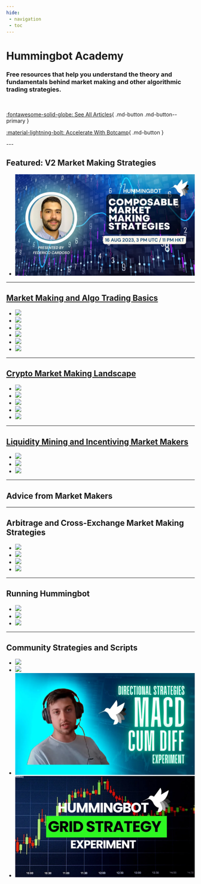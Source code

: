 ```yaml
---
hide:
 - navigation
 - toc
---
```


# Hummingbot Academy

### Free resources that help you understand the theory and fundamentals behind market making and other algorithmic trading strategies.

<br />

<div class="button-row" markdown>

[:fontawesome-solid-globe: See All Articles](tags.md){ .md-button .md-button--primary }

[:material-lightning-bolt: Accelerate With Botcamp](/botcamp){ .md-button }

</div>
---

## Featured: V2 Market Making Strategies

<div class="grid cards" markdown>

-   [![](composable-mm.jpg)](https://www.youtube.com/watch?v=GhvTaIWHqrU)

</div>

---

## [Market Making and Algo Trading Basics](/academy/tags/#market-making-and-algo-trading-basics)

<div class="grid cards" markdown>

-   [![](/blog/academy-beginner-crypto-trader/image0.jpg)](/blog/2023/01/01/getting-started-with-algo-trading/)
-   [![](/blog/academy-crypto-trading-guide-for-nontechnical/cover.jpeg)](/blog/2023/01/01/common-questions-for-beginning-algo-traders/)
-   [![](/blog/academy-basic-concepts-of-crypto-trading/cover.jpg)](/blog/2023/01/01/basic-concepts-of-crypto-trading/)
-   [![](/blog/academy-what-is-market-making/cover.png)](/blog/2023/01/01/what-is-market-making/)
-   [![](/blog/academy-inventory-risk/cover.jpg)](/blog/2023/01/01/what-is-inventory-risk/)
-   [![](/blog/academy-exploring-common-strategies/cover.jpg)](/blog/2023/01/01/exploring-common-strategies/)

</div>

---

## [Crypto Market Making Landscape](/academy/tags/#understanding-the-crypto-market-making-landscape)

<div class="grid cards" markdown>

-   [![](/assets/brand/hummingbot.png)](/blog/2018/12/24/hummingbot-whitepaper/)
-   [![](/blog/2019-01-thin-crust-of-liquidity/cover.jpeg)](/blog/2019/01/30/the-role-of-market-makers-and-importance-of-liquidity/)
-   [![](/blog/2019-04-crypto-exchange-types/cbot-trading-pit.png)](/blog/2019/04/24/exchange-types-explained-clob-rfq-and-automated-oh-my/)
-   [![](/blog/2019-10-crypto-liquidity-report/cover.png)](/blog/2019/10/14/crypto-liquidity-report-measuring-crypto-liquidity-using-high-resolution-order-book-data/)
-   [![](/blog/2020-02-crypto-market-marker-list/market-makers.jpg)](/blog/2023/01/01/mapping-the-crypto-market-maker-landscape/)

</div>

---

## [Liquidity Mining and Incentiving Market Makers](/academy/tags/#liquidity-mining-and-market-maker-incentives)

<div class="grid cards" markdown>

-   [![](/assets/brand/liquidity-mining.png)](/blog/2019/10/31/liquidity-mining-whitepaper/)
-   [![](/blog/2020-08-liquidity-mining-hummingbot-vs-defi/hummingbot-vs-defi-1.jpg)](/blog/2020/08/03/understanding-liquidity-mining/)
-   [![](/blog/2020-10-liquidity-mining-hummingbot-defi-automated-market-maker-impermanent-loss/hummingbot-vs-defi-2.jpg)](/blog/2020/10/16/liquidity-mining-in-defi-vs-cefi/)


</div>

---

## Advice from Market Makers

<div class="grid cards" markdown>


</div>

---

## Arbitrage and Cross-Exchange Market Making Strategies

<div class="grid cards" markdown>

-   [![](/blog/academy-what-is-arbitrage/cover.png)](/blog/2023/01/01/what-is-arbitrage/)
-   [![](/blog/academy-spot-perpetual-protocol-guide/cover.png)](/blog/2023/01/01/how-to-use-the-new-spot-perpetual-arbitrage-strategy/)
-   [![](/blog/academy-what-is-cross-exchange-market-making/xemm.jpg)](/blog/2023/01/01/what-is-cross-exchange-market-making/)
-   [![](/blog/academy-strategy-2-cross-exchange-market-making/image_2.jpg)](/blog/2023/01/01/use-the-cross-exchange-market-making-xemm-strategy-to-lower-risk/)

</div>

---

## Running Hummingbot

<div class="grid cards" markdown>

-   [![](/blog/academy-commands-and-config-price-source/pricesource.jpg)](/blog/2023/01/01/configuring-the-price-source-feature-in-hummingbot/)
-   [![](/blog/academy-managing-orders/Cover.png)](/blog/2023/01/01/how-to-manage-your-orders/)
-   [![](/blog/academy-measure-performance-crypto-trading/cover.jpg)](/blog/2023/01/01/managing-performance-in-crypto-trading/)

</div>

---

## Community Strategies and Scripts

<div class="grid cards" markdown>

-   [![](/blog/academy-avellaneda-stoikov-market-making-strategy/cover.png)](/blog/2023/01/01/a-comprehensive-guide-to-avellaneda-stoikovs-market-making-strategy/)
-   [![](/blog/academy-avellaneda-tech-deepdown/cover.png)](/blog/2023/01/01/avellaneda-strategy-a-technical-deep-dive/)
-   [![](macd.webp)](https://www.youtube.com/watch?v=UX0ChdWV7uc)
-   [![](grid.webp)](https://www.youtube.com/watch?v=1j81gP2ToCE)

</div>


